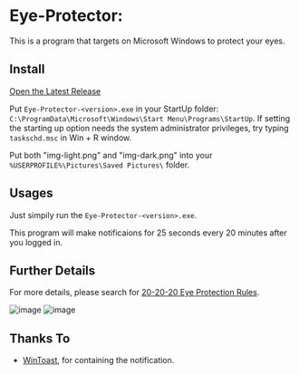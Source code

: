 # Eye-Protector:

This is a program that targets on Microsoft Windows to protect your eyes.

## Install
[Open the Latest Release](https://github.com/Amazingkenneth/Eye-Protector/releases/latest)

Put `Eye-Protector-<version>.exe` in your StartUp folder: `C:\ProgramData\Microsoft\Windows\Start Menu\Programs\StartUp`.
If setting the starting up option needs the system administrator privileges, try typing `taskschd.msc` in Win + R window.

Put both "img-light.png" and "img-dark.png" into your `%USERPROFILE%\Pictures\Saved Pictures\` folder.

## Usages
Just simpily run the `Eye-Protector-<version>.exe`.

This program will make notificaions for 25 seconds every 20 minutes after you logged in.

## Further Details
For more details, please search for [20-20-20 Eye Protection Rules](https://bing.com/search?q=20-20-20+Eye+Protection+Rules).
  
![image](https://amazingkenneth.github.io/images/TipsToEaseEyeStrain.jpeg)
![image](https://amazingkenneth.github.io/images/HowToEaseYourEyes.jpeg)

## Thanks To
- [WinToast](https://github.com/mohabouje/WinToast), for containing the notification.
